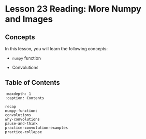 # <i class="fas fa-book fa-fw"></i> Lesson 23 Reading: More Numpy and Images

## Concepts

In this lesson, you will learn the following concepts:

- `numpy` function

- Convolutions

## Table of Contents

```{toctree}
:maxdepth: 1
:caption: Contents

recap
numpy-functions
convolutions
why-convolutions
pause-and-think
practice-convolution-examples
practice-collapse
```
